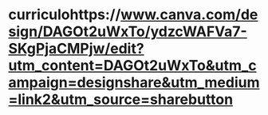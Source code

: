# curriculohttps://www.canva.com/design/DAGOt2uWxTo/ydzcWAFVa7-SKgPjaCMPjw/edit?utm_content=DAGOt2uWxTo&utm_campaign=designshare&utm_medium=link2&utm_source=sharebutton
